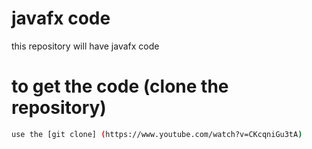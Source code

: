 # javafx code
this repository will have javafx code 
# to get the code (clone the repository)
```bash
use the [git clone] (https://www.youtube.com/watch?v=CKcqniGu3tA)  
```